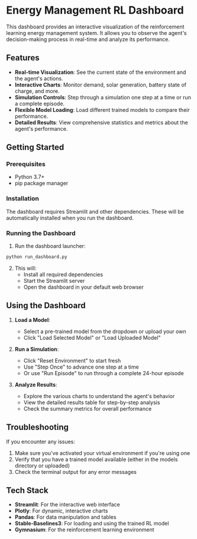 # Energy Management RL Dashboard

This dashboard provides an interactive visualization of the reinforcement learning energy management system. It allows you to observe the agent's decision-making process in real-time and analyze its performance.

## Features

- **Real-time Visualization**: See the current state of the environment and the agent's actions.
- **Interactive Charts**: Monitor demand, solar generation, battery state of charge, and more.
- **Simulation Controls**: Step through a simulation one step at a time or run a complete episode.
- **Flexible Model Loading**: Load different trained models to compare their performance.
- **Detailed Results**: View comprehensive statistics and metrics about the agent's performance.

## Getting Started

### Prerequisites

- Python 3.7+
- pip package manager

### Installation

The dashboard requires Streamlit and other dependencies. These will be automatically installed when you run the dashboard.

### Running the Dashboard

1. Run the dashboard launcher:

```bash
python run_dashboard.py
```

2. This will:
   - Install all required dependencies
   - Start the Streamlit server
   - Open the dashboard in your default web browser

## Using the Dashboard

1. **Load a Model**:
   - Select a pre-trained model from the dropdown or upload your own
   - Click "Load Selected Model" or "Load Uploaded Model"

2. **Run a Simulation**:
   - Click "Reset Environment" to start fresh
   - Use "Step Once" to advance one step at a time
   - Or use "Run Episode" to run through a complete 24-hour episode

3. **Analyze Results**:
   - Explore the various charts to understand the agent's behavior
   - View the detailed results table for step-by-step analysis
   - Check the summary metrics for overall performance

## Troubleshooting

If you encounter any issues:

1. Make sure you've activated your virtual environment if you're using one
2. Verify that you have a trained model available (either in the models directory or uploaded)
3. Check the terminal output for any error messages

## Tech Stack

- **Streamlit**: For the interactive web interface
- **Plotly**: For dynamic, interactive charts
- **Pandas**: For data manipulation and tables
- **Stable-Baselines3**: For loading and using the trained RL model
- **Gymnasium**: For the reinforcement learning environment
